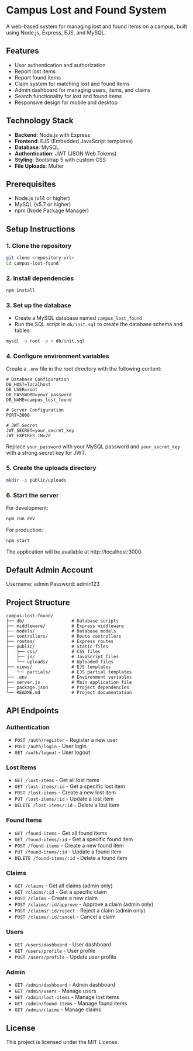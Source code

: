 # Campus Lost and Found System

A web-based system for managing lost and found items on a campus, built using Node.js, Express, EJS, and MySQL.

## Features

- User authentication and authorization
- Report lost items
- Report found items
- Claim system for matching lost and found items
- Admin dashboard for managing users, items, and claims
- Search functionality for lost and found items
- Responsive design for mobile and desktop

## Technology Stack

- **Backend**: Node.js with Express
- **Frontend**: EJS (Embedded JavaScript templates)
- **Database**: MySQL
- **Authentication**: JWT (JSON Web Tokens)
- **Styling**: Bootstrap 5 with custom CSS
- **File Uploads**: Multer

## Prerequisites

- Node.js (v14 or higher)
- MySQL (v5.7 or higher)
- npm (Node Package Manager)

## Setup Instructions

### 1. Clone the repository

```bash
git clone <repository-url>
cd campus-lost-found
```

### 2. Install dependencies

```bash
npm install
```

### 3. Set up the database

- Create a MySQL database named `campus_lost_found`
- Run the SQL script in `db/init.sql` to create the database schema and tables:

```bash
mysql -u root -p < db/init.sql
```

### 4. Configure environment variables

Create a `.env` file in the root directory with the following content:

```env
# Database Configuration
DB_HOST=localhost
DB_USER=root
DB_PASSWORD=your_password
DB_NAME=campus_lost_found

# Server Configuration
PORT=3000

# JWT Secret
JWT_SECRET=your_secret_key
JWT_EXPIRES_IN=7d
```

Replace `your_password` with your MySQL password and `your_secret_key` with a strong secret key for JWT.

### 5. Create the uploads directory

```bash
mkdir -p public/uploads
```

### 6. Start the server

For development:
```bash
npm run dev
```

For production:
```bash
npm start
```

The application will be available at http://localhost:3000

## Default Admin Account

Username: admin
Password: admin123

## Project Structure

```
campus-lost-found/
├── db/                  # Database scripts
├── middleware/          # Express middleware
├── models/              # Database models
├── controllers/         # Route controllers
├── routes/              # Express routes
├── public/              # Static files
│   ├── css/             # CSS files
│   ├── js/              # JavaScript files
│   └── uploads/         # Uploaded files
├── views/               # EJS templates
│   └── partials/        # EJS partial templates
├── .env                 # Environment variables
├── server.js            # Main application file
├── package.json         # Project dependencies
└── README.md            # Project documentation
```

## API Endpoints

### Authentication
- `POST /auth/register` - Register a new user
- `POST /auth/login` - User login
- `GET /auth/logout` - User logout

### Lost Items
- `GET /lost-items` - Get all lost items
- `GET /lost-items/:id` - Get a specific lost item
- `POST /lost-items` - Create a new lost item
- `PUT /lost-items/:id` - Update a lost item
- `DELETE /lost-items/:id` - Delete a lost item

### Found Items
- `GET /found-items` - Get all found items
- `GET /found-items/:id` - Get a specific found item
- `POST /found-items` - Create a new found item
- `PUT /found-items/:id` - Update a found item
- `DELETE /found-items/:id` - Delete a found item

### Claims
- `GET /claims` - Get all claims (admin only)
- `GET /claims/:id` - Get a specific claim
- `POST /claims` - Create a new claim
- `POST /claims/:id/approve` - Approve a claim (admin only)
- `POST /claims/:id/reject` - Reject a claim (admin only)
- `POST /claims/:id/cancel` - Cancel a claim

### Users
- `GET /users/dashboard` - User dashboard
- `GET /users/profile` - User profile
- `POST /users/profile` - Update user profile

### Admin
- `GET /admin/dashboard` - Admin dashboard
- `GET /admin/users` - Manage users
- `GET /admin/lost-items` - Manage lost items
- `GET /admin/found-items` - Manage found items
- `GET /admin/claims` - Manage claims

## License

This project is licensed under the MIT License. 